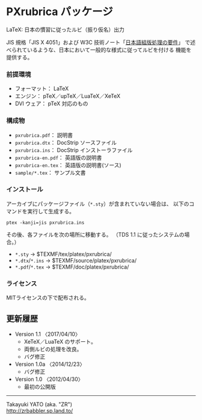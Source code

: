 PXrubrica パッケージ
====================

LaTeX: 日本の慣習に従ったルビ（振り仮名）出力

JIS 規格「JIS X 4051」および W3C 技術ノート「[日本語組版処理の要件]」
で述べられているような、日本において一般的な様式に従ってルビを付ける
機能を提供する。

[日本語組版処理の要件]: <http://www.w3.org/TR/jlreq/ja/>

### 前提環境

  * フォーマット： LaTeX
  * エンジン： pTeX／upTeX／LuaTeX／XeTeX
  * DVI ウェア： pTeX 対応のもの

### 構成物

  * `pxrubrica.pdf`： 説明書
  * `pxrubrica.dtx`： DocStrip ソースファイル
  * `pxrubrica.ins`： DocStrip インストーラファイル
  * `pxrubrica-en.pdf`： 英語版の説明書
  * `pxrubrica-en.tex`： 英語版の説明書(ソース)
  * `sample/*.tex`： サンプル文書

### インストール

アーカイブにパッケージファイル（`*.sty`）が含まれていない場合は、
以下のコマンドを実行して生成する。

    ptex -kanji=jis pxrubrica.ins

その後、各ファイルを次の場所に移動する。
（TDS 1.1 に従ったシステムの場合。）

  - `*.sty`         → $TEXMF/tex/platex/pxrubrica/
  - `*.dtx`/`*.ins` → $TEXMF/source/platex/pxrubrica/
  - `*.pdf`/`*.tex` → $TEXMF/doc/platex/pxrubrica/

### ライセンス

MITライセンスの下で配布される。

更新履歴
--------

  * Version 1.1  〈2017/04/10〉
      - XeTeX／LuaTeX のサポート。
      - 両側ルビの処理を改良。
      - バグ修正
  * Version 1.0a 〈2014/12/23〉
      - バグ修正
  * Version 1.0  〈2012/04/30〉
      - 最初の公開版

--------------------
Takayuki YATO (aka. "ZR")  
http://zrbabbler.sp.land.to/
